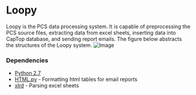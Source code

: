 # Loopy

Loopy is the PCS data processing system. It is capable of preprocessing the PCS source files, extracting data from excel sheets, inserting data into CapTop database, and sending report emails. The figure below abstracts the structures of the Loopy system. 
![Image]()

### Dependencies 

  - [Python 2.7]
  - [HTML.py] - Formatting html tables for email reports
  - [xlrd] - Parsing excel sheets


[Python 2.7]: <https://github.com/joemccann/dillinger>
[HTML.py]: <https://github.com/joemccann/dillinger>
[xlrd]: <https://pypi.python.org/pypi/xlrd>